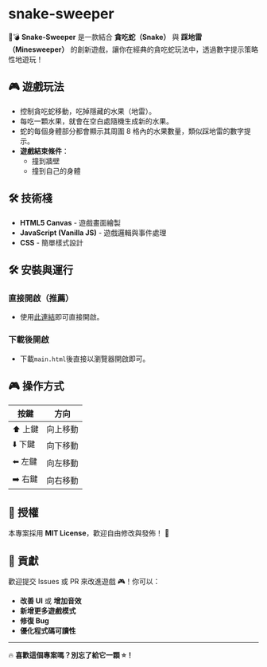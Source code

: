 # snake-sweeper

🐍💣 **Snake-Sweeper** 是一款結合 **貪吃蛇（Snake）** 與 **踩地雷（Minesweeper）** 的創新遊戲，讓你在經典的貪吃蛇玩法中，透過數字提示策略性地遊玩！

## 🎮 遊戲玩法

- 控制貪吃蛇移動，吃掉隱藏的水果（地雷）。
- 每吃一顆水果，就會在空白處隨機生成新的水果。
- 蛇的每個身體部分都會顯示其周圍 8 格內的水果數量，類似踩地雷的數字提示。
- **遊戲結束條件**：
  - 撞到牆壁
  - 撞到自己的身體

## 🛠️ 技術棧

- **HTML5 Canvas** - 遊戲畫面繪製
- **JavaScript (Vanilla JS)** - 遊戲邏輯與事件處理
- **CSS** - 簡單樣式設計

## 🛠️ 安裝與運行

### 直接開啟（推薦）

* 使用[此連結](https://philipp314.github.io/minesnake/main.html)即可直接開啟。

### 下載後開啟

* 下載`main.html`後直接以瀏覽器開啟即可。

## 🎮 操作方式

| 按鍵  | 方向  |
|------|------|
| ⬆️ 上鍵 | 向上移動 |
| ⬇️ 下鍵 | 向下移動 |
| ⬅️ 左鍵 | 向左移動 |
| ➡️ 右鍵 | 向右移動 |

## 🐜 授權

本專案採用 **MIT License**，歡迎自由修改與發佈！ 🎉

## 🤝 貢獻

歡迎提交 Issues 或 PR 來改進遊戲 🎮！你可以：
- **改善 UI** 或 **增加音效**
- **新增更多遊戲模式**
- **修復 Bug**
- **優化程式碼可讀性**

---

🔥 **喜歡這個專案嗎？別忘了給它一顆 ⭐！**

